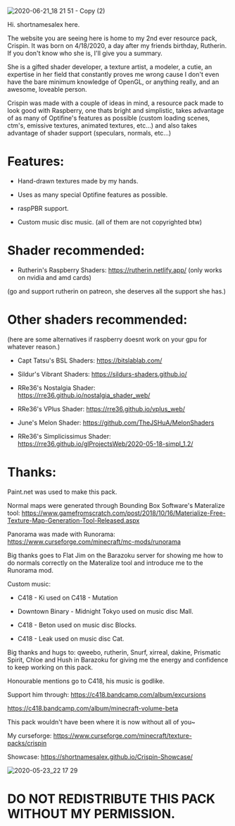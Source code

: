![2020-06-21_18 21 51 - Copy (2)](https://user-images.githubusercontent.com/63942150/85224023-8ea6ae80-b3f1-11ea-9056-c573c4305d40.png)

Hi. shortnamesalex here.

The website you are seeing here is home to my 2nd ever resource pack, Crispin. It was born on 4/18/2020, a day after my friends birthday, Rutherin. If you don't know who she is, I'll give you a summary.

She is a gifted shader developer, a texture artist, a modeler, a cutie, an expertise in her field that constantly proves me wrong cause I don't even have the bare minimum knowledge of OpenGL, or anything really, and an awesome, loveable person.

Crispin was made with a couple of ideas in mind, a resource pack made to look good with Raspberry, one thats bright and simplistic, takes advantage of as many of Optifine's features as possible (custom loading scenes, ctm's, emissive textures, animated textures, etc...) and also takes advantage of shader support (speculars, normals, etc...)    

# **Features:**

- Hand-drawn textures made by my hands.

- Uses as many special Optifine features as possible.

- raspPBR support.

- Custom music disc music. (all of them are not copyrighted btw)

# Shader recommended: 

- Rutherin's Raspberry Shaders: https://rutherin.netlify.app/ (only works on nvidia and amd cards)

(go and support rutherin on patreon, she deserves all the support she has.)

# Other shaders recommended:

(here are some alternatives if raspberry doesnt work on your gpu for whatever reason.)

- Capt Tatsu's BSL Shaders: https://bitslablab.com/

- Sildur's Vibrant Shaders: https://sildurs-shaders.github.io/

- RRe36's Nostalgia Shader: https://rre36.github.io/nostalgia_shader_web/

- RRe36's VPlus Shader: https://rre36.github.io/vplus_web/

- June's Melon Shader: https://github.com/TheJSHuA/MelonShaders

- RRe36's Simplicissimus Shader: https://rre36.github.io/glProjectsWeb/2020-05-18-simpl_1.2/

# Thanks:

Paint.net was used to make this pack.

Normal maps were generated through Bounding Box Software's Materalize tool: https://www.gamefromscratch.com/post/2018/10/16/Materialize-Free-Texture-Map-Generation-Tool-Released.aspx

Panorama was made with Runorama: https://www.curseforge.com/minecraft/mc-mods/runorama

Big thanks goes to Flat Jim on the Barazoku server for showing me how to do normals correctly on the Materalize tool and introduce me to the Runorama mod.

Custom music:

- C418 - Ki used on C418 - Mutation

- Downtown Binary - Midnight Tokyo used on music disc Mall.

- C418 - Beton used on music disc Blocks.

- C418 - Leak used on music disc Cat.

Big thanks and hugs to: qweebo, rutherin, Snurf, xirreal, dakine, Prismatic Spirit, Chloe and Hush in Barazoku for giving me the energy and confidence to keep working on this pack.

Honourable mentions go to C418, his music is godlike.

Support him through: https://c418.bandcamp.com/album/excursions

https://c418.bandcamp.com/album/minecraft-volume-beta

This pack wouldn't have been where it is now without all of you~

My curseforge: https://www.curseforge.com/minecraft/texture-packs/crispin

Showcase: https://shortnamesalex.github.io/Crispin-Showcase/

![2020-05-23_22 17 29](https://user-images.githubusercontent.com/63942150/82862149-23c89b80-9f49-11ea-94a3-918e090ce8ad.png)

# **DO NOT REDISTRIBUTE THIS PACK WITHOUT MY PERMISSION.**
